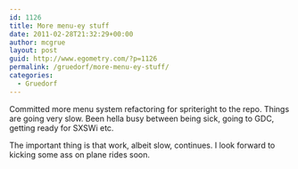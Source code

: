```yaml
---
id: 1126
title: More menu-ey stuff
date: 2011-02-28T21:32:29+00:00
author: mcgrue
layout: post
guid: http://www.egometry.com/?p=1126
permalink: /gruedorf/more-menu-ey-stuff/
categories:
  - Gruedorf
---
```

Committed more menu system refactoring for spriteright to the repo. Things are going very slow. Been hella busy between being sick, going to GDC, getting ready for SXSWi etc.

The important thing is that work, albeit slow, continues. I look forward to kicking some ass on plane rides soon.